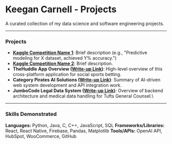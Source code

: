 # Keegan Carnell - Projects

A curated collection of my data science and software engineering projects.

---

### Projects

* **[Kaggle Competition Name 1](link-to-folder/Kaggle-Comp-1-README.md)**: Brief description (e.g., "Predictive modeling for X dataset, achieved Y% accuracy.")
* **[Kaggle Competition Name 2](link-to-folder/Kaggle-Comp-2-README.md)**: Brief description.
* **TheHuddle App Overview ([Write-up Link](link-to-folder/TheHuddle-README.md))**: High-level overview of this cross-platform application for social sports betting.
* **Category Pirates AI Solutions ([Write-up Link](link-to-folder/CategoryPirates-AI-README.md))**: Summary of AI-driven web system development and API integration work.
* **JumboCode Legal Data System ([Write-up Link](link-to-folder/JumboCode-README.md))**: Overview of backend architecture and medical data handling for Tufts General Counsel.\

---

### Skills Demonstrated

**Languages:** Python, Java, C, C++, JavaScript, SQL
**Frameworks/Libraries:** React, React Native, Firebase, Pandas, Matplotlib
**Tools/APIs:** OpenAI API, HubSpot, WooCommerce, GitHub
